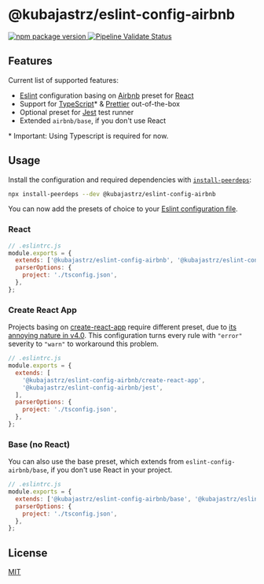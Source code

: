 # @kubajastrz/eslint-config-airbnb

<a href="https://www.npmjs.com/package/@kubajastrz/eslint-config-airbnb">
  <img alt="npm package version" src="https://img.shields.io/npm/v/@kubajastrz/eslint-config-airbnb">
<a>
<a href="https://github.com/KubaJastrz/eslint-config/actions?query=workflow%3Amain">
  <img alt="Pipeline Validate Status" src="https://img.shields.io/github/workflow/status/KubaJastrz/eslint-config/main">
<a>

## Features

Current list of supported features:

- [Eslint][] configuration basing on [Airbnb][] preset for [React][]
- Support for [TypeScript][]\* & [Prettier][] out-of-the-box
- Optional preset for [Jest][] test runner
- Extended `airbnb/base`, if you don't use React

\* Important: Using Typescript is required for now.

## Usage

Install the configuration and required dependencies with [`install-peerdeps`][install-peerdeps]:

```bash
npx install-peerdeps --dev @kubajastrz/eslint-config-airbnb
```

You can now add the presets of choice to your [Eslint configuration file][].

### React

```js
// .eslintrc.js
module.exports = {
  extends: ['@kubajastrz/eslint-config-airbnb', '@kubajastrz/eslint-config-airbnb/jest'],
  parserOptions: {
    project: './tsconfig.json',
  },
};
```

### Create React App

Projects basing on [create-react-app][] require different preset, due to
[its annoying nature in v4.0](https://github.com/facebook/create-react-app/issues/9887#issuecomment-720902192).
This configuration turns every rule with `"error"` severity to `"warn"` to workaround this problem.

```js
// .eslintrc.js
module.exports = {
  extends: [
    '@kubajastrz/eslint-config-airbnb/create-react-app',
    '@kubajastrz/eslint-config-airbnb/jest',
  ],
  parserOptions: {
    project: './tsconfig.json',
  },
};
```

### Base (no React)

You can also use the base preset, which extends from `eslint-config-airbnb/base`, if you don't use
React in your project.

```js
// .eslintrc.js
module.exports = {
  extends: ['@kubajastrz/eslint-config-airbnb/base', '@kubajastrz/eslint-config-airbnb/jest'],
  parserOptions: {
    project: './tsconfig.json',
  },
};
```

## License

[MIT][license]

<!-- prettier-ignore-start -->

[airbnb]: https://npmjs.com/eslint-config-airbnb
[create-react-app]: https://create-react-app.dev/
[eslint configuration file]: https://eslint.org/docs/user-guide/configuring
[eslint]: https://eslint.org/
[install-peerdeps]: https://www.npmjs.com/package/install-peerdeps
[jest]: https://jestjs.io/
[license]: https://github.com/KubaJastrz/eslint-config/blob/master/LICENSE
[prettier]: https://prettier.io/
[react]: https://reactjs.org/
[typescript]: https://www.typescriptlang.org/

<!-- prettier-ignore-end -->
